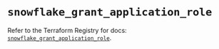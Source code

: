 # `snowflake_grant_application_role`

Refer to the Terraform Registry for docs: [`snowflake_grant_application_role`](https://registry.terraform.io/providers/snowflake-labs/snowflake/1.0.4/docs/resources/grant_application_role).
